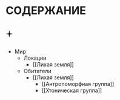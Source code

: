 # СОДЕРЖАНИЕ

## 🟄

- Мир
	- Локации
		- [[Лихая земля]]
	- Обитатели
		- [[Лихая земля]]
			- [[Антропоморфная группа]]
			- [[Хтоническая группа]]